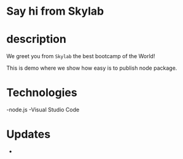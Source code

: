 # Say hi from Skylab

# description

We greet you from `Skylab` the best bootcamp of the World!

This is demo where we show how easy is to publish node package.

# Technologies

-node.js
-Visual Studio Code

# Updates

-
